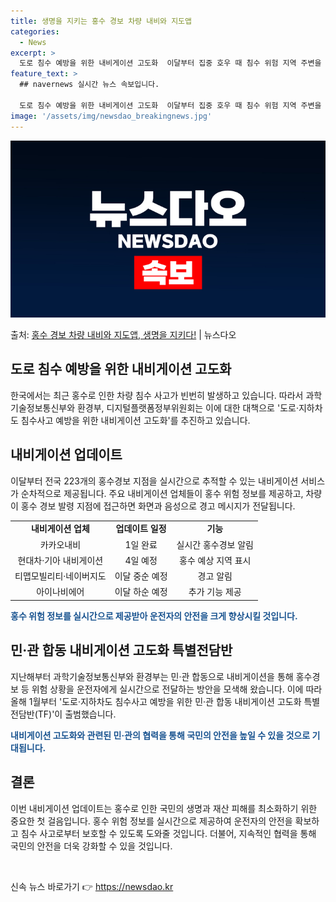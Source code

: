 ```yaml
---
title: 생명을 지키는 홍수 경보 차량 내비와 지도앱
categories:
  - News
excerpt: >
  도로 침수 예방을 위한 내비게이션 고도화  이달부터 집중 호우 때 침수 위험 지역 주변을 운행하는 차량은 내…
feature_text: >
  ## navernews 실시간 뉴스 속보입니다.

  도로 침수 예방을 위한 내비게이션 고도화  이달부터 집중 호우 때 침수 위험 지역 주변을 운행하는 차량은 내…
image: '/assets/img/newsdao_breakingnews.jpg'
---
```


![뉴스다오 속보](/assets/img/newsdao_breakingnews.jpg)

<p>출처: <a href="https://newsdao.kr/4551" rel="dofollow">홍수 경보 차량 내비와 지도앱, 생명을 지키다!</a> | 뉴스다오</p>

<h2 data-ke-size="size26">도로 침수 예방을 위한 내비게이션 고도화</h2>

한국에서는 최근 홍수로 인한 차량 침수 사고가 빈번히 발생하고 있습니다. 따라서 과학기술정보통신부와 환경부, 디지털플랫폼정부위원회는 이에 대한 대책으로 '도로·지하차도 침수사고 예방을 위한 내비게이션 고도화'를 추진하고 있습니다. 

<h2 data-ke-size="size24">내비게이션 업데이트</h2>

이달부터 전국 223개의 홍수경보 지점을 실시간으로 추적할 수 있는 내비게이션 서비스가 순차적으로 제공됩니다. 주요 내비게이션 업체들이 홍수 위험 정보를 제공하고, 차량이 홍수 경보 발령 지점에 접근하면 화면과 음성으로 경고 메시지가 전달됩니다.

<table>
  <tr>
    <td style="text-align: center; height: 17px;"><b>내비게이션 업체</b></td>
    <td style="text-align: center; height: 17px;"><b>업데이트 일정</b></td>
    <td style="text-align: center; height: 17px;"><b>기능</b></td>
  </tr>
  <tr>
    <td style="text-align: center; height: 17px;">카카오내비</td>
    <td style="text-align: center; height: 17px;">1일 완료</td>
    <td style="text-align: center; height: 17px;">실시간 홍수경보 알림</td>
  </tr>
  <tr>
    <td style="text-align: center; height: 17px;">현대차·기아 내비게이션</td>
    <td style="text-align: center; height: 17px;">4일 예정</td>
    <td style="text-align: center; height: 17px;">홍수 예상 지역 표시</td>
  </tr>
  <tr>
    <td style="text-align: center; height: 17px;">티맵모빌리티·네이버지도</td>
    <td style="text-align: center; height: 17px;">이달 중순 예정</td>
    <td style="text-align: center; height: 17px;">경고 알림</td>
  </tr>
  <tr>
    <td style="text-align: center; height: 17px;">아이나비에어</td>
    <td style="text-align: center; height: 17px;">이달 하순 예정</td>
    <td style="text-align: center; height: 17px;">추가 기능 제공</td>
  </tr>
</table>

<b><span style="color: #1a5490;">홍수 위험 정보를 실시간으로 제공받아 운전자의 안전을 크게 향상시킬 것입니다.</span></b>

<h2 data-ke-size="size24">민·관 합동 내비게이션 고도화 특별전담반</h2>

지난해부터 과학기술정보통신부와 환경부는 민·관 합동으로 내비게이션을 통해 홍수경보 등 위험 상황을 운전자에게 실시간으로 전달하는 방안을 모색해 왔습니다. 이에 따라 올해 1월부터 '도로·지하차도 침수사고 예방을 위한 민·관 합동 내비게이션 고도화 특별전담반(TF)'이 출범했습니다.

<b><span style="color: #1a5490;">내비게이션 고도화와 관련된 민·관의 협력을 통해 국민의 안전을 높일 수 있을 것으로 기대됩니다.</span></b>

<h2 data-ke-size="size24">결론</h2>

이번 내비게이션 업데이트는 홍수로 인한 국민의 생명과 재산 피해를 최소화하기 위한 중요한 첫 걸음입니다. 홍수 위험 정보를 실시간으로 제공하여 운전자의 안전을 확보하고 침수 사고로부터 보호할 수 있도록 도와줄 것입니다. 더불어, 지속적인 협력을 통해 국민의 안전을 더욱 강화할 수 있을 것입니다.

<p data-ke-size="size16">&nbsp;</p> 

신속 뉴스 바로가기 👉 <a href="https://newsdao.kr" rel="dofollow">https://newsdao.kr</a>


